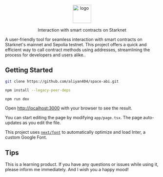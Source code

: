 
<p align="center">
  <a href="https://space-abi.vercel.app/">
      <picture>
        <img alt="logo" src="https://space-abi.vercel.app/logo.png" width="auto" height="60">
      </picture>
</a>
</p>

<p align="center">
  Interaction with smart contracts on Starknet
<p>

A user-friendly tool for seamless interaction with smart contracts on Starknet's mainnet and Sepolia testnet. This project offers a quick and efficient way to call contract methods using addresses, streamlining the process for developers and users alike..

## Getting Started

```bash
git clone https://github.com/aliyan404/space-abi.git

npm install --legacy-peer-deps

npm run dev
```

Open [http://localhost:3000](http://localhost:3000) with your browser to see the result.

You can start editing the page by modifying `app/page.tsx`. The page auto-updates as you edit the file.

This project uses [`next/font`](https://nextjs.org/docs/basic-features/font-optimization) to automatically optimize and load Inter, a custom Google Font.

## Tips

This is a learning product. If you have any questions or issues while using it, please inform me immediately. And I wish you a happy mood!
